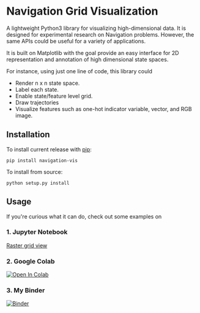 # Navigation Grid Visualization

A lightweight Python3 library for visualizing high-dimensional data.
It is designed for experimental research on Navigation problems. However, the same APIs could be useful for a variety of applications.

It is built on Matplotlib with the goal provide an easy interface for 2D representation and annotation of high dimensional state spaces.

For instance, using just one line of code, this library could
- Render n x n state space.
- Label each state.
- Enable state/feature level grid.
- Draw trajectories
- Visualize features such as one-hot indicator variable, vector, and RGB image.


## Installation

To install current release with [pip](https://pypi.python.org/pypi/pip):

    pip install navigation-vis


To install from source:

    python setup.py install


## Usage
If you're curious what it can do, check out some examples on

### 1. Jupyter Notebook
[Raster grid view](./navgridviews_raster.ipynb)

### 2. Google Colab
[![Open In Colab](https://colab.research.google.com/assets/colab-badge.svg)](https://colab.research.google.com/github/yrevar/navigation_vis/blob/main/navgridviews_raster.ipynb)

### 3. My Binder
[![Binder](https://mybinder.org/badge_logo.svg)](https://mybinder.org/v2/gh/yrevar/navigation_vis/HEAD)
